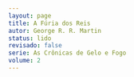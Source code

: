 ```yaml
---
layout: page
title: A Fúria dos Reis
autor: George R. R. Martin
status: lido
revisado: false
serie: As Crônicas de Gelo e Fogo
volume: 2
---
```

